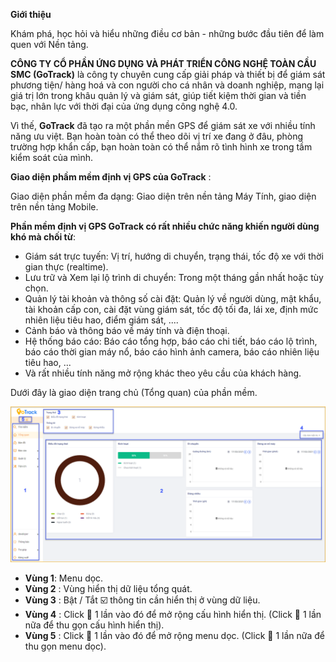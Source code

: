  **Giới thiệu**
 
Khám phá, học hỏi và hiểu những điều cơ bản - những bước đầu tiên để làm quen với Nền tảng.

**CÔNG TY CỔ PHẦN ỨNG DỤNG VÀ PHÁT TRIỂN CÔNG NGHỆ TOÀN CẦU SMC (GoTrack)** là công ty chuyên cung cấp giải pháp và thiết bị để giám sát phương tiện/ hàng hoá và con người cho cá nhân và doanh nghiệp, mang lại giá trị lớn trong khâu quản lý và giám sát, giúp tiết kiệm thời gian và tiền bạc, nhân lực với thời đại của ứng dụng công nghệ 4.0.

Vì thế, **GoTrack** đã tạo ra một phần mền GPS để giám sát xe với nhiều tính năng ưu việt. Bạn hoàn toàn có thể theo dõi vị trí xe đang ở đâu, phòng trường hợp khẩn cấp, bạn hoàn toàn có thể nắm rõ tình hình xe trong tầm kiểm soát của mình.

**Giao diện phầm mềm định vị GPS của GoTrack** :

Giao diện phần mềm đa dạng: Giao diện trên nền tảng Máy Tính, giao diện trên nền tảng Mobile.

**Phần mềm định vị GPS GoTrack có rất nhiều chức năng khiến người dùng khó mà chối từ**:
- Giám sát trực tuyến: Vị trí, hướng di chuyển, trạng thái, tốc độ xe với thời gian thực (realtime).
- Lưu trữ và Xem lại lộ trình di chuyển: Trong một tháng gần nhất hoặc tùy chọn.
- Quản lý tài khoản và thông số cài đặt: Quản lý về người dùng, mật khẩu, tài khoản cấp con, cài đặt vùng giám sát, tốc độ tối đa, lái xe, định mức nhiên liệu tiêu hao, điểm giám sát, ....
- Cảnh báo và thông báo về máy tính và điện thoại.
- Hệ thống báo cáo: Báo cáo tổng hợp, báo cáo chi tiết, báo cáo lộ trình, báo cáo thời gian máy nổ, báo cáo hình ảnh camera, báo cáo nhiên liệu tiêu hao, ...
-  Và rất nhiều tính năng mở rộng khác theo yêu cầu của khách hàng.

Dưới đây là giao diện trang chủ (Tổng quan) của phần mềm.

<span style="display:block;text-align:center">![active device ](/docs/assets/images/web-interface/Home-page.png)
- **Vùng 1**: Menu dọc.
- **Vùng 2** : Vùng hiển thị dữ liệu tổng quát.
- **Vùng 3** : Bật / Tắt  :ballot_box_with_check: thông tin cần hiển thị ở vùng dữ liệu.
- **Vùng 4** : Click :arrow_down_small: 1 lần vào đó để mở rộng cấu hình hiển thị. (Click :arrow_down_small: 1 lần nữa để thu gọn cấu hình hiển thị). 
- **Vùng 5** : Click  :arrow_down_small: 1 lần vào đó để mở rộng menu dọc. (Click :arrow_down_small: 1 lần nữa để thu gọn menu dọc). 
